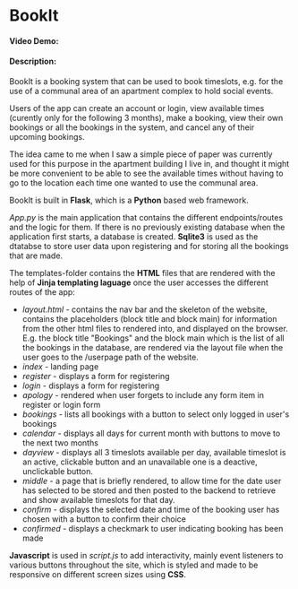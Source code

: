 # BookIt
#### Video Demo:  <URL HERE>
#### Description:

BookIt is a booking system that can be used to book timeslots, e.g. for the use of a communal area of an apartment complex to hold social events.

Users of the app can create an account or login, view available times (curently only
for the following 3 months), make a booking, view their own bookings or all the bookings 
in the system, and cancel any of their upcoming bookings.

The idea came to me when I saw a simple piece of paper was currently used for 
this purpose in the apartment building I live in, and thought it might be more convenient 
to be able to see the available times without having to go to the location each time one 
wanted to use the communal area. 

BookIt is built in **Flask**, which is a **Python** based web framework. 

_App.py_ is the main application that contains the different endpoints/routes and the logic for them. If there is no previously existing database when the application first starts, a database is created. **Sqlite3** is used as the dtatabse to store user data upon registering and for storing all the bookings that are made.

The templates-folder contains the **HTML** files that are rendered with the help of
**Jinja templating laguage** once the user accesses the different routes of the app:
 
 -  _layout.html_ - contains the nav bar and the skeleton of the website, contains the placeholders 
 (block title and block main) for information from the other html files to rendered into, and displayed on the browser. 
 E.g. the block title "Bookings" and the block main which is the list of all the bookings in the database, are rendered via the layout file when the user goes to the /userpage path of the website.
 -  _index_ - landing page
 -  _register_ - displays a form for registering
 -  _login_ - displays a form for registering
 -  _apology_ - rendered when user forgets to include any form item in register or login form
 -  _bookings_ - lists all bookings with a button to select only logged in user's bookings
 -  _calendar_ - displays all days for current month with buttons to move to the next two months
 -  _dayview_ - displays all 3 timeslots available per day, available timeslot is an active, clickable button and an unavailable one is a deactive, unclickable button. 
 -  _middle_ - a page that is briefly rendered, to allow time for the date user has selected to be stored and then posted to the backend to retrieve and show available timeslots for that day. 
 -  _confirm_ - displays the selected date and time of the booking user has chosen with a button to confirm their choice
 -  _confirmed_ - displays a checkmark to user indicating booking has been made

 
**Javascript** is used in _script.js_ to add interactivity, mainly event listeners to various buttons throughout the site, which is styled and made to be responsive on different screen sizes using **CSS**. 